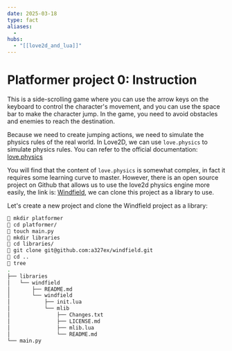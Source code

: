 ```yaml
---
date: 2025-03-18
type: fact
aliases:
  -
hubs:
  - "[[love2d_and_lua]]"
---
```


# Platformer project 0: Instruction

This is a side-scrolling game where you can use the arrow keys on the keyboard to control the character's movement, and you can use the space bar to make the character jump. In the game, you need to avoid obstacles and enemies to reach the destination.

Because we need to create jumping actions, we need to simulate the physics rules of the real world. In Love2D, we can use `love.physics` to simulate physics rules. You can refer to the official documentation: [love.physics](https://love2d.org/wiki/love.physics)

You will find that the content of `love.physics` is somewhat complex, in fact it requires some learning curve to master. However, there is an open source project on Github that allows us to use the love2d physics engine more easily, the link is: [Windfield](https://github.com/a327ex/windfield), we can clone this project as a library to use.

Let's create a new project and clone the Windfield project as a library:

```bash
 mkdir platformer
 cd platformer/
 touch main.py
 mkdir libraries
 cd libraries/
 git clone git@github.com:a327ex/windfield.git
 cd ..
 tree
.
├── libraries
│   └── windfield
│       ├── README.md
│       └── windfield
│           ├── init.lua
│           └── mlib
│               ├── Changes.txt
│               ├── LICENSE.md
│               ├── mlib.lua
│               └── README.md
└── main.py
```
